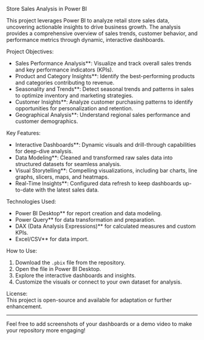 Store Sales Analysis in Power BI  

This project leverages Power BI to analyze retail store sales data, uncovering actionable insights to drive business growth. The analysis provides a comprehensive overview of sales trends, customer behavior, and performance metrics through dynamic, interactive dashboards.  

Project Objectives:  
- Sales Performance Analysis**: Visualize and track overall sales trends and key performance indicators (KPIs).  
- Product and Category Insights**: Identify the best-performing products and categories contributing to revenue.  
- Seasonality and Trends**: Detect seasonal trends and patterns in sales to optimize inventory and marketing strategies.  
- Customer Insights**: Analyze customer purchasing patterns to identify opportunities for personalization and retention.  
- Geographical Analysis**: Understand regional sales performance and customer demographics.  

Key Features:  
- Interactive Dashboards**: Dynamic visuals and drill-through capabilities for deep-dive analysis.  
- Data Modeling**: Cleaned and transformed raw sales data into structured datasets for seamless analysis.  
- Visual Storytelling**: Compelling visualizations, including bar charts, line graphs, slicers, maps, and heatmaps.  
- Real-Time Insights**: Configured data refresh to keep dashboards up-to-date with the latest sales data.  

Technologies Used:  
- Power BI Desktop** for report creation and data modeling.  
- Power Query** for data transformation and preparation.  
- DAX (Data Analysis Expressions)** for calculated measures and custom KPIs.  
- Excel/CSV** for data import.  

How to Use:  
1. Download the `.pbix` file from the repository.  
2. Open the file in Power BI Desktop.  
3. Explore the interactive dashboards and insights.  
4. Customize the visuals or connect to your own dataset for analysis.  

License:  
This project is open-source and available for adaptation or further enhancement.  

---  

Feel free to add screenshots of your dashboards or a demo video to make your repository more engaging!

